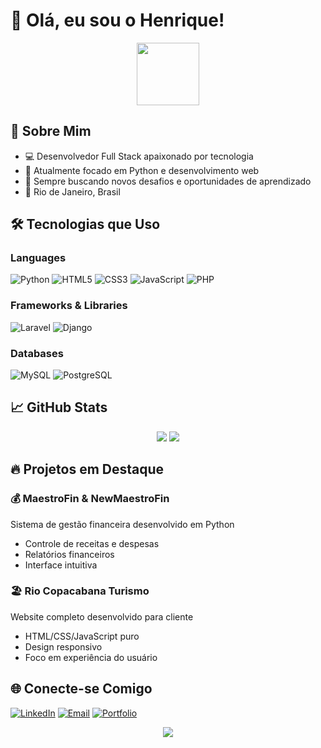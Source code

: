 # 👋 Olá, eu sou o Henrique!

<div align="center">
  <img src="https://media.giphy.com/media/M9gbBd9nbDrOTu1Mqx/giphy.gif" width="100"/>
</div>

## 🚀 Sobre Mim
- 💻 Desenvolvedor Full Stack apaixonado por tecnologia
- 🌱 Atualmente focado em Python e desenvolvimento web
- 🎯 Sempre buscando novos desafios e oportunidades de aprendizado
- 📍 Rio de Janeiro, Brasil

## 🛠️ Tecnologias que Uso

### Languages
![Python](https://img.shields.io/badge/Python-3776AB?style=for-the-badge&logo=python&logoColor=white)
![HTML5](https://img.shields.io/badge/HTML5-E34F26?style=for-the-badge&logo=html5&logoColor=white)
![CSS3](https://img.shields.io/badge/CSS3-1572B6?style=for-the-badge&logo=css3&logoColor=white)
![JavaScript](https://img.shields.io/badge/JavaScript-323330?style=for-the-badge&logo=javascript&logoColor=F7DF1E)
![PHP](https://img.shields.io/badge/PHP-777BB4?style=for-the-badge&logo=php&logoColor=white)

### Frameworks & Libraries
![Laravel](https://img.shields.io/badge/Laravel-FF2D20?style=for-the-badge&logo=laravel&logoColor=white)
![Django](https://img.shields.io/badge/Django-092E20?style=for-the-badge&logo=django&logoColor=white)

### Databases
![MySQL](https://img.shields.io/badge/MySQL-00000F?style=for-the-badge&logo=mysql&logoColor=white)
![PostgreSQL](https://img.shields.io/badge/PostgreSQL-316192?style=for-the-badge&logo=postgresql&logoColor=white)

## 📈 GitHub Stats

<div align="center">
  <img src="https://github-readme-stats.vercel.app/api?username=henrique-jfp&show_icons=true&theme=radical&include_all_commits=true&count_private=true"/>
  <img src="https://github-readme-stats.vercel.app/api/top-langs/?username=henrique-jfp&layout=compact&theme=radical"/>
</div>

## 🔥 Projetos em Destaque

### 💰 MaestroFin & NewMaestroFin
Sistema de gestão financeira desenvolvido em Python
- Controle de receitas e despesas
- Relatórios financeiros
- Interface intuitiva

### 🏖️ Rio Copacabana Turismo
Website completo desenvolvido para cliente
- HTML/CSS/JavaScript puro
- Design responsivo
- Foco em experiência do usuário

## 🌐 Conecte-se Comigo

[![LinkedIn](https://img.shields.io/badge/LinkedIn-0077B5?style=for-the-badge&logo=linkedin&logoColor=white)](seu-linkedin)
[![Email](https://img.shields.io/badge/Gmail-D14836?style=for-the-badge&logo=gmail&logoColor=white)](mailto:seu-email@gmail.com)
[![Portfolio](https://img.shields.io/badge/Portfolio-255E63?style=for-the-badge&logo=About.me&logoColor=white)](seu-portfolio)

<div align="center">
  <img src="https://komarev.com/ghpvc/?username=henrique-jfp&color=blue&style=flat"/>
</div>

